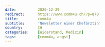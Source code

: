 ```yaml
---
date:          2020-12-29
redirect:      https://www.comm4u.ch/?p=870
title:         comm4u
subtitle:      'Newsletter einer Chefärztin'
country:       CH
categories:    [Widerstand, Medizin]
tags:          [comm4u, angst]
---
```

